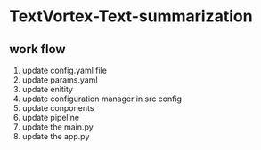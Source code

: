 # TextVortex-Text-summarization
## work flow

1. update config.yaml file
2. update params.yaml
3. update enitity
4. update configuration manager in src config
5. update conponents 
6. update pipeline
7. update the main.py
8. update the app.py
